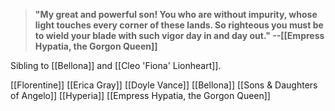 > **"My great and powerful son! You who are without impurity, whose light touches every corner of these lands. So righteous you must be to wield your blade with such vigor day in and day out." --[[Empress Hypatia, the Gorgon Queen]]**

Sibling to [[Bellona]] and [[Cleo 'Fiona' Lionheart]].

[[Florentine]]
[[Erica Gray]]
[[Doyle Vance]]
[[Bellona]]
[[Sons & Daughters of Angelo]]
[[Hyperia]]
[[Empress Hypatia, the Gorgon Queen]]
